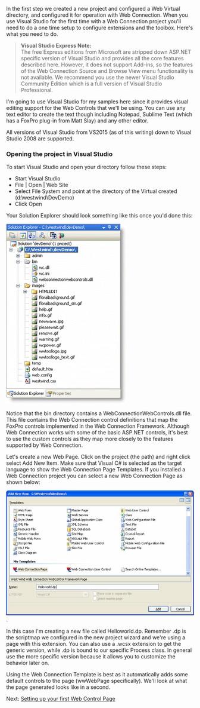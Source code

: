 ﻿In the first step we created a new project and configured a Web Virtual directory, and configured it for operation with Web Connection. When you use Visual Studio for the first time with a Web Connection project you'll need to do a one time setup to configure extensions and the toolbox. Here's what you need to do.

> **Visual Studio Express Note:**  
> The free Express editions from Microsoft are stripped down ASP.NET specific version of Visual Studio and provides all the core features described here. However, it does not support Add-ins, so the features of the Web Connection Source and Browse View menu functionality is not available. We recommend you use the newer Visual Studio Community Edition which is a full version of Visual Studio Professional.

I'm going to use Visual Studio for my samples here since it provides visual editing support for the Web Controls that we'll be using. You can use any text editor to create the text though including Notepad, Sublime Text (which has a FoxPro plug-in from Matt Slay) and any other editor.

All versions of Visual Studio from VS2015 (as of this writing) down to Visual Studio 2008 are supported.

### Opening the project in Visual Studio
To start Visual Studio and open your directory follow these steps:

* Start Visual Studio
* File | Open | Web Site 
* Select File System and point at the directory of the Virtual created (d:\westwind\DevDemo)
* Click Open

Your Solution Explorer should look something like this once you'd done this:

![](IMAGES/WebControls/ControlDemoSolution_1.png)

Notice that the bin directory contains a WebConnectionWebControls.dll file. This file contains the Web Connection control definitions that map the FoxPro controls implemented in the Web Connection Framework. Although Web Connection works with some of the basic ASP.NET controls, it's best to use the custom controls as they map more closely to the features supported by Web Connection.

Let's create a new Web Page. Click on the project (the path) and right click select Add New Item. Make sure that Visual C# is selected as the target language to show the Web Connection Page Templates. If you installed a Web Connection project you can select a new Web Connection Page as shown below:

![](IMAGES/WebControls/NewPageDialog.png). 

In this case I'm creating a new file called Helloworld.dp. Remember .dp is the scriptmap we configured in the new project wizard and we're using a page with this extension. You can also use a .wcsx extension to get the generic version, while .dp is bound to our specific Process class. In general use the more specific version because it allows you to customize the behavior later on.

Using the Web Connection Template is best as it automatically adds some default controls to the page (wwWebPage specifically).  We'll look at what the page generated looks like in a second. 

Next: [Setting up your first Web Control Page](vfps://Topic/_1LY01HVR6)